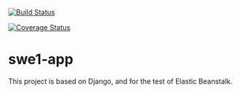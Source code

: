 [![Build Status](https://app.travis-ci.com/jkcny/swe1-app.svg?branch=main)](https://app.travis-ci.com/jkcny/swe1-app)

[![Coverage Status](https://coveralls.io/repos/github/jkcny/swe1-app/badge.svg?branch=main)](https://coveralls.io/github/jkcny/swe1-app?branch=main)

# swe1-app
This project is based on Django, and for the test of Elastic Beanstalk.
